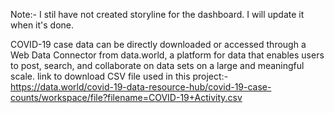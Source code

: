 Note:- I stil have not created storyline for the dashboard. I will update it when it's done.

COVID-19 case data can be directly downloaded or accessed through a Web Data Connector from data.world, a platform for data that enables users to post, search, and collaborate on data sets on a large and meaningful scale.
link to download CSV file used in this project:- https://data.world/covid-19-data-resource-hub/covid-19-case-counts/workspace/file?filename=COVID-19+Activity.csv
